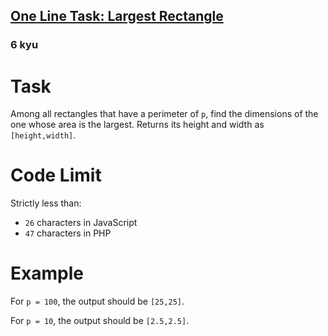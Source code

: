 <h2><a href=https://www.codewars.com/kata/590011f0d720bdc6ae000078/train/javascript target="_blank">One Line Task: Largest Rectangle</a></h2><h3>6 kyu</h3><h1 id="task">Task</h1><p> Among all rectangles that have a perimeter of <code>p</code>, find the dimensions of the one whose area is the largest. Returns its height and width as <code>[height,width]</code>.</p><h1 id="code-limit">Code Limit</h1><p>Strictly less than:</p><ul><li><code>26</code> characters in JavaScript</li><li><code>47</code> characters in PHP</li></ul><h1 id="example">Example</h1><p>  For <code>p = 100</code>, the output should be <code>[25,25]</code>.</p><p>  For <code>p = 10</code>, the output should be <code>[2.5,2.5]</code>. </p>